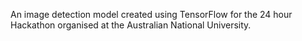 An image detection model created using TensorFlow for the 24 hour Hackathon organised at the Australian National University. 

